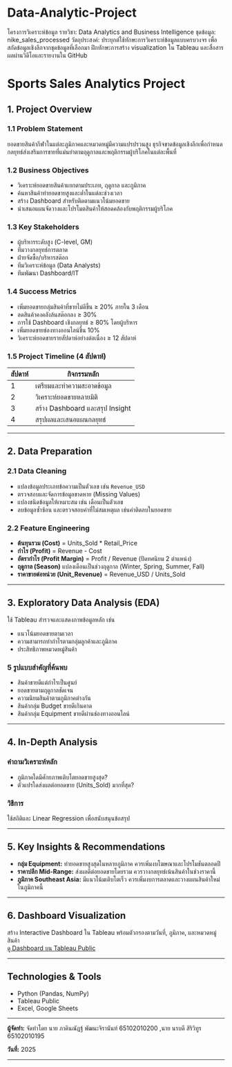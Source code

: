 # Data-Analytic-Project
โครงการวิเคราะห์ข้อมูล รายวิชา: Data Analytics and Business Intelligence 
ชุดข้อมูล: nike_sales_processed 
วัตถุประสงค์: ประยุกต์ใช้ทักษะการวิเคราะห์ข้อมูลแบบครบวงจร เพื่อสกัดข้อมูลเชิงลึกจากชุดข้อมูลที่เลือกมา ฝึกทักษะการสร้าง visualization ใน Tableau และสื่อสารผลผ่านวิดีโอและรายงานใน GitHub

# Sports Sales Analytics Project

## 1. Project Overview

### 1.1 Problem Statement  
ยอดขายสินค้ากีฬาในแต่ละภูมิภาคและหมวดหมู่มีความแปรปรวนสูง ธุรกิจขาดข้อมูลเชิงลึกเพื่อกำหนดกลยุทธ์ส่งเสริมการขายที่แม่นยำตามฤดูกาลและพฤติกรรมผู้บริโภคในแต่ละพื้นที่

### 1.2 Business Objectives  
- วิเคราะห์ยอดขายสินค้าแยกตามประเภท, ฤดูกาล และภูมิภาค  
- ค้นหาสินค้าทำยอดขายสูงและต่ำในแต่ละช่วงเวลา  
- สร้าง Dashboard สำหรับติดตามแนวโน้มยอดขาย  
- นำเสนอแผนจัดวางและโปรโมตสินค้าให้สอดคล้องกับพฤติกรรมผู้บริโภค

### 1.3 Key Stakeholders  
- ผู้บริหารระดับสูง (C-level, GM)  
- ทีมวางกลยุทธ์การตลาด  
- ฝ่ายจัดซื้อ/บริหารสต๊อก  
- ทีมวิเคราะห์ข้อมูล (Data Analysts)  
- ทีมพัฒนา Dashboard/IT  

### 1.4 Success Metrics  
- เพิ่มยอดขายกลุ่มสินค้าที่ขายไม่ดีขึ้น ≥ 20% ภายใน 3 เดือน  
- ลดสินค้าคงคลังล้นสต๊อกลง ≥ 30%  
- การใช้ Dashboard เชิงกลยุทธ์ ≥ 80% โดยผู้บริหาร  
- เพิ่มยอดขายช่องทางออนไลน์ขึ้น 10%  
- วิเคราะห์ยอดขายรายสัปดาห์อย่างต่อเนื่อง ≥ 12 สัปดาห์  

### 1.5 Project Timeline (4 สัปดาห์)  
| สัปดาห์ | กิจกรรมหลัก                 |  
|---------|-----------------------------|  
| 1       | เตรียมและทำความสะอาดข้อมูล   |  
| 2       | วิเคราะห์ยอดขายหลายมิติ      |  
| 3       | สร้าง Dashboard และสรุป Insight |  
| 4       | สรุปผลและเสนอแผนกลยุทธ์      |  

---

## 2. Data Preparation

### 2.1 Data Cleaning  
- แปลงข้อมูลประเภทข้อความเป็นตัวเลข เช่น `Revenue_USD`  
- ตรวจสอบและจัดการข้อมูลขาดหาย (Missing Values)  
- แปลงชนิดข้อมูลให้เหมาะสม เช่น เดือนเป็นตัวเลข  
- ลบข้อมูลซ้ำซ้อน และตรวจสอบค่าที่ไม่สมเหตุผล เช่นค่าติดลบในยอดขาย  

### 2.2 Feature Engineering  
- **ต้นทุนรวม (Cost)** = Units_Sold * Retail_Price  
- **กำไร (Profit)** = Revenue - Cost  
- **อัตรากำไร (Profit Margin)** = Profit / Revenue (ปัดทศนิยม 2 ตำแหน่ง)  
- **ฤดูกาล (Season)** แปลงเดือนเป็นช่วงฤดูกาล (Winter, Spring, Summer, Fall)  
- **ราคาขายต่อหน่วย (Unit_Revenue)** = Revenue_USD / Units_Sold  

---

## 3. Exploratory Data Analysis (EDA)  
ใช้ Tableau สำรวจและแสดงภาพข้อมูลหลัก เช่น  
- แนวโน้มยอดขายตามเวลา  
- ความสามารถทำกำไรตามกลุ่มลูกค้าและภูมิภาค  
- ประสิทธิภาพหมวดหมู่สินค้า  

### 5 รูปแบบสำคัญที่ค้นพบ  
- สินค้าขายดีแต่กำไรเป็นศูนย์  
- ยอดขายตามฤดูกาลชัดเจน  
- ความนิยมสินค้าตามภูมิภาคต่างกัน  
- สินค้ากลุ่ม Budget ขายดีเกินคาด  
- สินค้ากลุ่ม Equipment ขายดีผ่านช่องทางออนไลน์  

---

## 4. In-Depth Analysis  

### คำถามวิเคราะห์หลัก  
- ภูมิภาคใดมีศักยภาพเติบโตยอดขายสูงสุด?  
- ตัวแปรใดส่งผลต่อยอดขาย (Units_Sold) มากที่สุด?  

### วิธีการ  
ใช้สถิติและ Linear Regression เพื่อสนับสนุนข้อสรุป  

---

## 5. Key Insights & Recommendations  

- **กลุ่ม Equipment:** ทำยอดขายสูงสุดในหลายภูมิภาค ควรเพิ่มงบโฆษณาและโปรโมชันตลอดปี  
- **ราคาปลีก Mid-Range:** ส่งผลดีต่อยอดขายโดยรวม ควรวางกลยุทธ์เน้นสินค้าในช่วงราคานี้  
- **ภูมิภาค Southeast Asia:** มีแนวโน้มเติบโตเร็ว ควรเพิ่มงบการตลาดและวางแผนสินค้าใหม่ในภูมิภาคนี้  

---

## 6. Dashboard Visualization  
สร้าง Interactive Dashboard ใน Tableau พร้อมตัวกรองตามวันที่, ภูมิภาค, และหมวดหมู่สินค้า  
[ดู Dashboard บน Tableau Public](https://public.tableau.com/app/profile/narabadee.sirivitoon/viz/DataAnalyticTermProjec/Dashboard1?publish=yes)

---

## Technologies & Tools  
- Python (Pandas, NumPy)  
- Tableau Public  
- Excel, Google Sheets  

---

**ผู้จัดทำ:** จัดทำโดย
นาย ภาคินณัฏฐ์ พัฒนะจิรานันท์ 65102010200
,นาย นรบดี สิริวิทูร 65102010195

**วันที่:** 2025  

---

